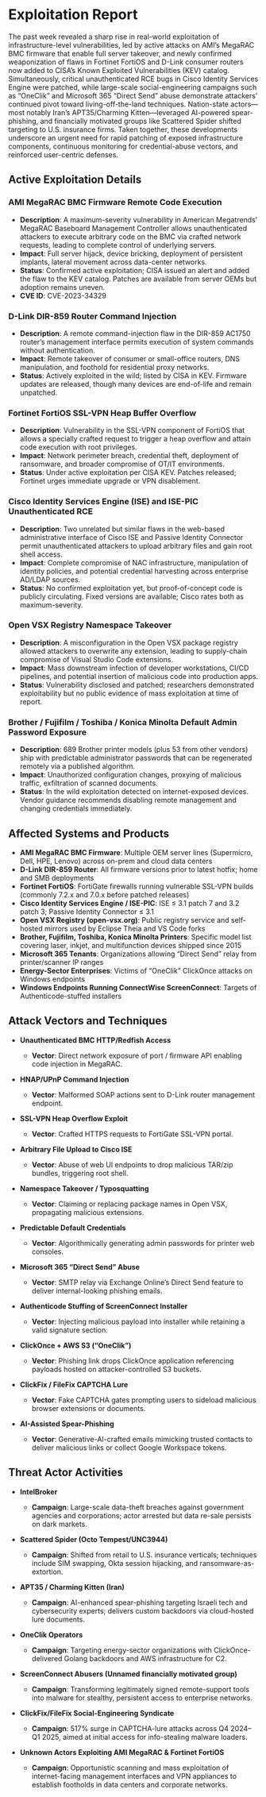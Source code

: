 # Exploitation Report

The past week revealed a sharp rise in real-world exploitation of infrastructure-level vulnerabilities, led by active attacks on AMI’s MegaRAC BMC firmware that enable full server takeover, and newly confirmed weaponization of flaws in Fortinet FortiOS and D-Link consumer routers now added to CISA’s Known Exploited Vulnerabilities (KEV) catalog. Simultaneously, critical unauthenticated RCE bugs in Cisco Identity Services Engine were patched, while large-scale social-engineering campaigns such as “OneClik” and Microsoft 365 “Direct Send” abuse demonstrate attackers’ continued pivot toward living-off-the-land techniques. Nation-state actors—most notably Iran’s APT35/Charming Kitten—leveraged AI-powered spear-phishing, and financially motivated groups like Scattered Spider shifted targeting to U.S. insurance firms. Taken together, these developments underscore an urgent need for rapid patching of exposed infrastructure components, continuous monitoring for credential-abuse vectors, and reinforced user-centric defenses.

## Active Exploitation Details

### AMI MegaRAC BMC Firmware Remote Code Execution  
- **Description**: A maximum-severity vulnerability in American Megatrends’ MegaRAC Baseboard Management Controller allows unauthenticated attackers to execute arbitrary code on the BMC via crafted network requests, leading to complete control of underlying servers.  
- **Impact**: Full server hijack, device bricking, deployment of persistent implants, lateral movement across data-center networks.  
- **Status**: Confirmed active exploitation; CISA issued an alert and added the flaw to the KEV catalog. Patches are available from server OEMs but adoption remains uneven.  
- **CVE ID**: CVE-2023-34329  

### D-Link DIR-859 Router Command Injection  
- **Description**: A remote command-injection flaw in the DIR-859 AC1750 router’s management interface permits execution of system commands without authentication.  
- **Impact**: Remote takeover of consumer or small-office routers, DNS manipulation, and foothold for residential proxy networks.  
- **Status**: Actively exploited in the wild; listed by CISA in KEV. Firmware updates are released, though many devices are end-of-life and remain unpatched.  

### Fortinet FortiOS SSL-VPN Heap Buffer Overflow  
- **Description**: Vulnerability in the SSL-VPN component of FortiOS that allows a specially crafted request to trigger a heap overflow and attain code execution with root privileges.  
- **Impact**: Network perimeter breach, credential theft, deployment of ransomware, and broader compromise of OT/IT environments.  
- **Status**: Under active exploitation per CISA KEV. Patches released; Fortinet urges immediate upgrade or VPN disablement.  

### Cisco Identity Services Engine (ISE) and ISE-PIC Unauthenticated RCE  
- **Description**: Two unrelated but similar flaws in the web-based administrative interface of Cisco ISE and Passive Identity Connector permit unauthenticated attackers to upload arbitrary files and gain root shell access.  
- **Impact**: Complete compromise of NAC infrastructure, manipulation of identity policies, and potential credential harvesting across enterprise AD/LDAP sources.  
- **Status**: No confirmed exploitation yet, but proof-of-concept code is publicly circulating. Fixed versions are available; Cisco rates both as maximum-severity.  

### Open VSX Registry Namespace Takeover  
- **Description**: A misconfiguration in the Open VSX package registry allowed attackers to overwrite any extension, leading to supply-chain compromise of Visual Studio Code extensions.  
- **Impact**: Mass downstream infection of developer workstations, CI/CD pipelines, and potential insertion of malicious code into production apps.  
- **Status**: Vulnerability disclosed and patched; researchers demonstrated exploitability but no public evidence of mass exploitation at time of report.  

### Brother / Fujifilm / Toshiba / Konica Minolta Default Admin Password Exposure  
- **Description**: 689 Brother printer models (plus 53 from other vendors) ship with predictable administrator passwords that can be regenerated remotely via a published algorithm.  
- **Impact**: Unauthorized configuration changes, proxying of malicious traffic, exfiltration of scanned documents.  
- **Status**: In the wild exploitation detected on internet-exposed devices. Vendor guidance recommends disabling remote management and changing credentials immediately.

## Affected Systems and Products

- **AMI MegaRAC BMC Firmware**: Multiple OEM server lines (Supermicro, Dell, HPE, Lenovo) across on-prem and cloud data centers  
- **D-Link DIR-859 Router**: All firmware versions prior to latest hotfix; home and SMB deployments  
- **Fortinet FortiOS**: FortiGate firewalls running vulnerable SSL-VPN builds (commonly 7.2.x and 7.0.x before patched releases)  
- **Cisco Identity Services Engine / ISE-PIC**: ISE ≤ 3.1 patch 7 and 3.2 patch 3; Passive Identity Connector ≤ 3.1  
- **Open VSX Registry (open-vsx.org)**: Public registry service and self-hosted mirrors used by Eclipse Theia and VS Code forks  
- **Brother, Fujifilm, Toshiba, Konica Minolta Printers**: Specific model list covering laser, inkjet, and multifunction devices shipped since 2015  
- **Microsoft 365 Tenants**: Organizations allowing “Direct Send” relay from printer/scanner IP ranges  
- **Energy-Sector Enterprises**: Victims of “OneClik” ClickOnce attacks on Windows endpoints  
- **Windows Endpoints Running ConnectWise ScreenConnect**: Targets of Authenticode-stuffed installers

## Attack Vectors and Techniques

- **Unauthenticated BMC HTTP/Redfish Access**  
  - **Vector**: Direct network exposure of port / firmware API enabling code injection in MegaRAC.  

- **HNAP/UPnP Command Injection**  
  - **Vector**: Malformed SOAP actions sent to D-Link router management endpoint.  

- **SSL-VPN Heap Overflow Exploit**  
  - **Vector**: Crafted HTTPS requests to FortiGate SSL-VPN portal.  

- **Arbitrary File Upload to Cisco ISE**  
  - **Vector**: Abuse of web UI endpoints to drop malicious TAR/zip bundles, triggering root shell.  

- **Namespace Takeover / Typosquatting**  
  - **Vector**: Claiming or replacing package names in Open VSX, propagating malicious extensions.  

- **Predictable Default Credentials**  
  - **Vector**: Algorithmically generating admin passwords for printer web consoles.  

- **Microsoft 365 “Direct Send” Abuse**  
  - **Vector**: SMTP relay via Exchange Online’s Direct Send feature to deliver internal-looking phishing emails.  

- **Authenticode Stuffing of ScreenConnect Installer**  
  - **Vector**: Injecting malicious payload into installer while retaining a valid signature section.  

- **ClickOnce + AWS S3 (“OneClik”)**  
  - **Vector**: Phishing link drops ClickOnce application referencing payloads hosted on attacker-controlled S3 buckets.  

- **ClickFix / FileFix CAPTCHA Lure**  
  - **Vector**: Fake CAPTCHA gates prompting users to sideload malicious browser extensions or documents.  

- **AI-Assisted Spear-Phishing**  
  - **Vector**: Generative-AI-crafted emails mimicking trusted contacts to deliver malicious links or collect Google Workspace tokens.

## Threat Actor Activities

- **IntelBroker**  
  - **Campaign**: Large-scale data-theft breaches against government agencies and corporations; actor arrested but data re-sale persists on dark markets.  

- **Scattered Spider (Octo Tempest/UNC3944)**  
  - **Campaign**: Shifted from retail to U.S. insurance verticals; techniques include SIM swapping, Okta session hijacking, and ransomware-as-extortion.  

- **APT35 / Charming Kitten (Iran)**  
  - **Campaign**: AI-enhanced spear-phishing targeting Israeli tech and cybersecurity experts; delivers custom backdoors via cloud-hosted lure documents.  

- **OneClik Operators**  
  - **Campaign**: Targeting energy-sector organizations with ClickOnce-delivered Golang backdoors and AWS infrastructure for C2.  

- **ScreenConnect Abusers (Unnamed financially motivated group)**  
  - **Campaign**: Transforming legitimately signed remote-support tools into malware for stealthy, persistent access to enterprise networks.  

- **ClickFix/FileFix Social-Engineering Syndicate**  
  - **Campaign**: 517% surge in CAPTCHA-lure attacks across Q4 2024–Q1 2025, aimed at initial access for info-stealing malware loaders.  

- **Unknown Actors Exploiting AMI MegaRAC & Fortinet FortiOS**  
  - **Campaign**: Opportunistic scanning and mass exploitation of internet-facing management interfaces and VPN appliances to establish footholds in data centers and corporate networks.

